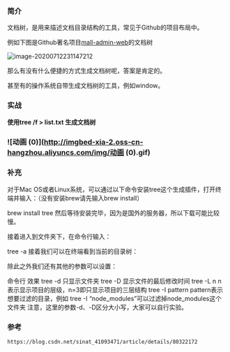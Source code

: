### 简介

文档树，是用来描述文档目录结构的工具，常见于Github的项目布局中。

例如下图是Github著名项目[mall-admin-web](https://github.com/macrozheng/mall-admin-web)的文档树

![image-20200712231147212](http://imgbed-xia-2.oss-cn-hangzhou.aliyuncs.com/img/image-20200712231147212.png)

那么有没有什么便捷的方式生成文档树呢，答案是肯定的。

甚至有的操作系统自带生成文档树的工具，例如window。

### 实战

**使用tree /f > list.txt 生成文档树**

### ![动画 (0)](http://imgbed-xia-2.oss-cn-hangzhou.aliyuncs.com/img/动画 (0).gif)

### 补充

对于Mac OS或者Linux系统，可以通过以下命令安装tree这个生成插件，打开终端并输入：（没有安装brew请先输入brew install）

brew install tree
然后等待安装完毕，因为是国外的服务器，所以下载可能比较慢。

接着进入到文件夹下，在命令行输入：

tree -a
接着我们可以在终端看到当前的目录树：

除此之外我们还有其他的参数可以设置：

 命令行	效果
tree -d	只显示文件夹
tree -D	显示文件的最后修改时间
tree -L n	n表示显示项目的层级，n=3即只显示项目的三层结构
tree -I pattern	pattern表示想要过滤的目录，例如 tree -I “node_modules”可以过滤掉node_modules这个文件夹
注意，这里的参数-d、-D区分大小写，大家可以自行实验。

### 参考

```
https://blog.csdn.net/sinat_41093471/article/details/80322172
```


